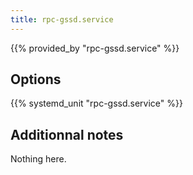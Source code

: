 ```yaml
---
title: rpc-gssd.service
---
```


{{% provided_by "rpc-gssd.service" %}}

## Options

{{% systemd_unit "rpc-gssd.service" %}}

## Additionnal notes

Nothing here.